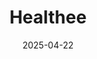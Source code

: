 ---  
layout: startup_page  
title: "Healthee"  
id: "healthee.com"  
permalink: "/healtheehealthee.com04222025/"  
website: "https://healthee.com/"  
funding_round: "Series B"  
funding_amount: "$50M"  
investors: "Key1 Capital, Fin Capital, Glilot Capital Partners, Group11"  
about: "Healthee is an AI-powered platform designed to transform the health benefits experience. It simplifies complex benefits systems, improving user experience, cutting costs, and enhancing care access for both employers and employees. The platform aims to make healthcare more accessible, personalized, and efficient."  
markets: "Healthtech, AI, InsurTech, Medical"  
hq: "New York, New York, United States"  
founded_year: "2021"  
linkedin: "https://www.linkedin.com/company/get-healthee"  
twitter: "https://twitter.com/gethealthee"  
instagram: "https://www.instagram.com/get.healthee/"  
facebook: "https://www.facebook.com/gethealthee"  
crunchbase: "https://www.crunchbase.com/organization/insurights"  
pitchbook: "https://pitchbook.com/profiles/company/458522-92"  

date_display: "22-Apr-2025"  
date: "2025-04-22"

# SEO Optimization  
meta_title: "Healthee - Series B Funding ($50M)"  
meta_description: "Healthee, Healthee is an AI-powered platform designed to transform the health benefits experience. It simplifies complex benefits systems, improving user experi..."  
meta_keywords: "Healthee, Healthtech, AI, InsurTech, Medical, Series B funding"  
canonical_url: "https://startup.projectstartups.com/healtheehealthee.com04222025/"  
---